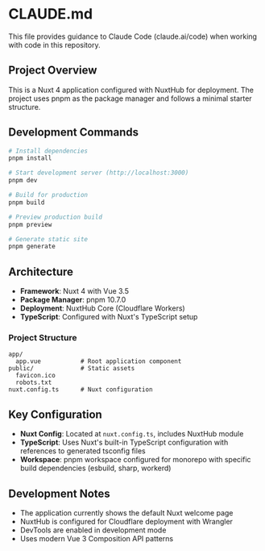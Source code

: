# CLAUDE.md

This file provides guidance to Claude Code (claude.ai/code) when working with code in this repository.

## Project Overview

This is a Nuxt 4 application configured with NuxtHub for deployment. The project uses pnpm as the package manager and follows a minimal starter structure.

## Development Commands

```bash
# Install dependencies
pnpm install

# Start development server (http://localhost:3000)
pnpm dev

# Build for production
pnpm build

# Preview production build
pnpm preview

# Generate static site
pnpm generate
```

## Architecture

- **Framework**: Nuxt 4 with Vue 3.5
- **Package Manager**: pnpm 10.7.0
- **Deployment**: NuxtHub Core (Cloudflare Workers)
- **TypeScript**: Configured with Nuxt's TypeScript setup

### Project Structure

```
app/
  app.vue           # Root application component
public/             # Static assets
  favicon.ico
  robots.txt
nuxt.config.ts      # Nuxt configuration
```

## Key Configuration

- **Nuxt Config**: Located at `nuxt.config.ts`, includes NuxtHub module
- **TypeScript**: Uses Nuxt's built-in TypeScript configuration with references to generated tsconfig files
- **Workspace**: pnpm workspace configured for monorepo with specific build dependencies (esbuild, sharp, workerd)

## Development Notes

- The application currently shows the default Nuxt welcome page
- NuxtHub is configured for Cloudflare deployment with Wrangler
- DevTools are enabled in development mode
- Uses modern Vue 3 Composition API patterns